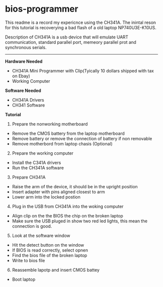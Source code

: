 # bios-programmer
This readme is a record my expericnce using the CH341A.
The inintal reson for this tutorial is recoverying a bad flash of a old laptop NP740U3E-K10US.

Description of CH341A is a usb device that will emulate UART communication, standard parallel port, memeory parallel prot and synchronous serials.

------------

**Hardware Needed**
- CH341A Mini Programmer with Clip(Tyically 10 dollars shipped with tax on Ebay)
- Working Computer

**Software Needed**
- CH341A Drivers
- CH341 Software

**Tutorial**
1. Prepare the nonworking motherboard
- Remove the CMOS battery from the laptop motherboard
- Remove battery or remove the connection of battery if non removable
- Remove motherbord from laptop chasis (Optional)

2. Prepare the working computer
- Install the C341A drivers
- Run the CH341A software

3. Prepare CH341A
- Raise the arm of the device, it should be in the upright position
- Insert adapter with pins aligned closest to arm
- Lower arm into the locked postion

4. Plug in the USB from CH341A into the woking computer
- Align clip on the the BIOS the chip on the broken laptop
- Make sure the USB pluged in show two red led lights, this mean the connection is good.

5. Look at the software window
- Hit the detect button on the window
- If BIOS is read correctly, select opnen
- Find the bios file of the broken laptop
- Write to bios file

6. Reassemble lapotp and insert CMOS battey
- Boot laptop
